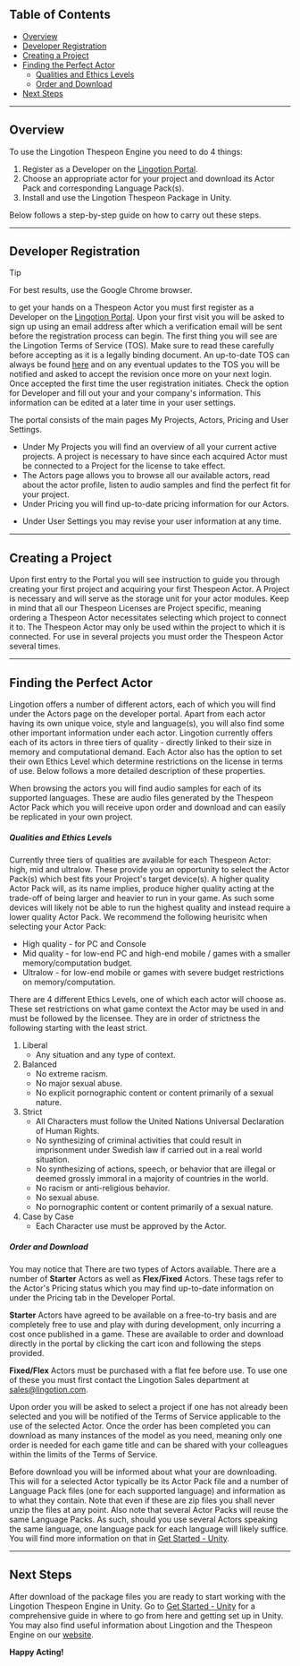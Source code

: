 
## Table of Contents


- [Overview](#overview)
- [Developer Registration](#registration)
- [Creating a Project](#creating-a-project)
- [Finding the Perfect Actor](#finding-the-perfect-actor)
	- [Qualities and Ethics Levels](#qualities-and-ethics-levels)
	- [Order and Download](#order-and-download)
- [Next Steps](#next-steps)

---
## Overview
To use the Lingotion Thespeon Engine you need to do 4 things:
1. Register as a Developer on the [Lingotion Portal](https://portal.lingotion.com).
2. Choose an appropriate actor for your project and download its Actor Pack and corresponding Language Pack(s). 
3. Install and use the Lingotion Thespeon Package in Unity.

Below follows a step-by-step guide on how to carry out these steps.

--- 
## Developer Registration

> [!TIP]
> For best results, use the Google Chrome browser.


to get your hands on a Thespeon Actor you must first register as a Developer on the [Lingotion Portal](https://portal.lingotion.com). Upon your first visit you will be asked to sign up using an email address after which a verification email will be sent before the registration process can begin. The first thing you will see are the Lingotion Terms of Service (TOS). Make sure to read these carefully before accepting as it is a legally binding document. An up-to-date TOS can always be found [here](https://www.lingotion.com/termsofservice) and on any eventual updates to the TOS you will be notified and asked to accept the revision once more on your next login. Once accepted the first time the user registration initiates. Check the option for Developer and fill out your and your company's information. This information can be edited at a later time in your user settings. 

The portal consists of the main pages My Projects, Actors, Pricing and User Settings. 
- Under My Projects you will find an overview of all your current active projects. A project is necessary to have since each acquired Actor must be connected to a Project for the license to take effect. 
- The Actors page allows you to browse all our available actors, read about the actor profile, listen to audio samples and find the perfect fit for your project.
- Under Pricing you will find up-to-date pricing information for our Actors.
* Under User Settings you may revise your user information at any time.



---
## Creating a Project

Upon first entry to the Portal you will see instruction to guide you through creating your first project and acquiring your first Thespeon Actor. A Project is necessary and will serve as the storage unit for your actor modules. Keep in mind that all our Thespeon Licenses are Project specific, meaning ordering a Thespeon Actor necessitates selecting which project to connect it to. The Thespeon Actor may only be used within the project to which it is connected. For use in several projects you must order the Thespeon Actor several times. 

---
## Finding the Perfect Actor

Lingotion offers a number of different actors, each of which you will find under the Actors page on the developer portal. Apart from each actor having its own unique voice, style and language(s), you will also find some other important information under each actor. Lingotion currently offers each of its actors in three tiers of quality - directly linked to their size in memory and computational demand. Each Actor also has the option to set their own Ethics Level which determine restrictions on the license in terms of use. Below follows a more detailed description of these properties. 

When browsing the actors you will find audio samples for each of its supported languages. These are audio files generated by the Thespeon Actor Pack which you will receive upon order and download and can easily be replicated in your own project.
##### Qualities and Ethics Levels

Currently three tiers of qualities are available for each Thespeon Actor: high, mid and ultralow. These provide you an opportunity to select the Actor Pack(s) which best fits your Project's target device(s). A higher quality Actor Pack will, as its name implies, produce higher quality acting at the trade-off of being larger and heavier to run in your game. As such some devices will likely not be able to run the highest quality and instead require a lower quality Actor Pack. We recommend the following heurisitc when selecting your Actor Pack:

- High quality - for PC and Console
- Mid quality - for low-end PC and high-end mobile / games with a smaller memory/computation budget.
- Ultralow - for low-end mobile or games with severe budget restrictions on memory/computation.



There are 4 different Ethics Levels, one of which each actor will choose as. These set restrictions on what game context the Actor may be used in and must be followed by the licensee. They are in order of strictness the following starting with the least strict. 

1. Liberal
	- Any situation and any type of context.
2. Balanced
	- No extreme racism.
	- No major sexual abuse.
	- No explicit pornographic content or content primarily of a sexual nature.
3. Strict
	- All Characters must follow the United Nations Universal Declaration of Human Rights.
	- No synthesizing of criminal activities that could result in imprisonment under Swedish law if carried out in a real world situation.
	- No synthesizing of actions, speech, or behavior that are illegal or deemed grossly immoral in a majority of countries in the world.
	- No racism or anti-religious behavior.
	- No sexual abuse.
	- No pornographic content or content primarily of a sexual nature.
4. Case by Case
	 - Each Character use must be approved by the Actor.

##### Order and Download
You may notice that There are two types of Actors available. There are a number of **Starter** Actors as well as **Flex/Fixed** Actors. These tags refer to the Actor's Pricing status which you may find up-to-date information on under the Pricing tab in the Developer Portal. 

**Starter** Actors have agreed to be available on a free-to-try basis and are completely free to use and play with during development, only incurring a cost once published in a game. These are available to order and download directly in the portal by clicking the cart icon and following the steps provided. 

**Fixed/Flex** Actors must be purchased with a flat fee before use. To use one of these you must first contact the Lingotion Sales department at sales@lingotion.com.

Upon order you will be asked to select a project if one has not already been selected and you will be notified of the Terms of Service applicable to the use of the selected Actor. Once the order has been completed you can download as many instances of the model as you need, meaning only one order is needed for each game title and can be shared with your colleagues within the limits of the Terms of Service. 

Before download you will be informed about what your are downloading. This will for a selected Actor typically be its Actor Pack file and a number of Language Pack files (one for each supported language) and information as to what they contain. Note that even if these are zip files you shall never unzip the files at any point. Also note that several Actor Packs will reuse the same Language Packs. As such, should you use several Actors speaking the same language, one language pack for each language will likely suffice. You will find more information on that in [Get Started - Unity](get-started-unity). 

---
## Next Steps

After download of the package files you are ready to start working with the Lingotion Thespeon Engine in Unity. Go to [Get Started - Unity](get-started-unity) for a comprehensive guide in where to go from here and getting set up in Unity. You may also find useful information about Lingotion and the Thespeon Engine on our [website](https://lingotion.com ). 

**Happy Acting!**



